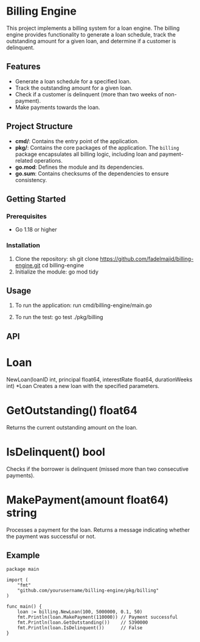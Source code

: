 # Billing Engine

This project implements a billing system for a loan engine. The billing engine provides functionality to generate a loan schedule, track the outstanding amount for a given loan, and determine if a customer is delinquent.

## Features

- Generate a loan schedule for a specified loan.
- Track the outstanding amount for a given loan.
- Check if a customer is delinquent (more than two weeks of non-payment).
- Make payments towards the loan.

## Project Structure

- **cmd/**: Contains the entry point of the application.
- **pkg/**: Contains the core packages of the application. The `billing` package encapsulates all billing logic, including loan and payment-related operations.
- **go.mod**: Defines the module and its dependencies.
- **go.sum**: Contains checksums of the dependencies to ensure consistency.

## Getting Started

### Prerequisites

- Go 1.18 or higher

### Installation

1. Clone the repository:
   sh
   git clone https://github.com/fadelmajid/billing-engine.git
   cd billing-engine
2. Initialize the module:
   go mod tidy


## Usage
1. To run the application:
    run cmd/billing-engine/main.go

2. To run the test:
    go test ./pkg/billing

## API
# Loan
NewLoan(loanID int, principal float64, interestRate float64, durationWeeks int) *Loan
Creates a new loan with the specified parameters.

# GetOutstanding() float64
Returns the current outstanding amount on the loan.

# IsDelinquent() bool
Checks if the borrower is delinquent (missed more than two consecutive payments).

# MakePayment(amount float64) string
Processes a payment for the loan. Returns a message indicating whether the payment was successful or not.


## Example
```
package main

import (
    "fmt"
    "github.com/yourusername/billing-engine/pkg/billing"
)

func main() {
    loan := billing.NewLoan(100, 5000000, 0.1, 50)
    fmt.Println(loan.MakePayment(110000)) // Payment successful
    fmt.Println(loan.GetOutstanding())    // 5390000
    fmt.Println(loan.IsDelinquent())      // False
}
```